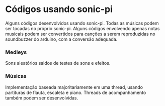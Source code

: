 # Códigos usando sonic-pi

Alguns códigos desenvolvidos usando sonic-pi.
Todas as músicas podem ser tocadas no próprio sonic-pi. Alguns códigos envolvendo apenas notas musicais podem ser convertidos para canções a serem reproduzidas no soundbuzzer do arduino, com a conversão adequada.

### Medleys
Sons aleatórios saidos de testes de sons e efeitos.

### Músicas
Implementação baseada majoritariamente em uma thread, usando partituras de flauta, escaleta e piano. Threads de acompanhamento também podem ser desenvolvidas.
